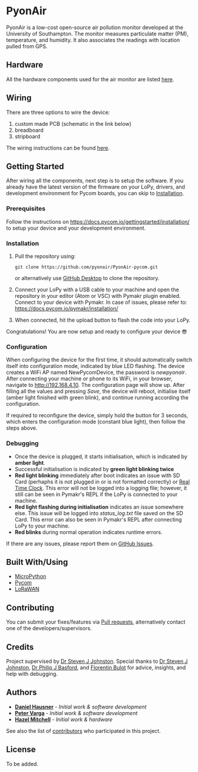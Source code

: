 # PyonAir

PyonAir is a low-cost open-source air pollution monitor developed at the University of Southampton. The monitor measures particulate matter (PM), temperature, and humidity. It also associates the readings with location pulled from GPS.

## Hardware

All the hardware components used for the air monitor are listed [here](https://s-u-pm-sensor.gitbook.io/instructions/hardware/hardware-overview).

## Wiring

There are three options to wire the device:
1. custom made PCB (schematic in the link below)
2. breadboard
3. stripboard

The wiring instructions can be found [here](https://s-u-pm-sensor.gitbook.io/instructions/tutorial/wiring).

## Getting Started

After wiring all the components, next step is to setup the software. If you already have the latest version of the firmware on your LoPy, drivers, and development environment for Pycom boards, you can skip to [Installation](#installation).

### Prerequisites

Follow the instructions on https://docs.pycom.io/gettingstarted/installation/ to setup your device and your development environment.

### Installation

1. Pull the repository using:

    ```
    git clone https://github.com/pyonair/PyonAir-pycom.git
    ```
    
    or alternatively use [GitHub Desktop](https://desktop.github.com/) to clone the repository.
    
2. Connect your LoPy with a USB cable to your machine and open the repository in your editor (Atom or VSC) with Pymakr plugin enabled. Connect to your device with Pymakr. In case of issues, please refer to: https://docs.pycom.io/pymakr/installation/

3. When connected, hit the upload button to flash the code into your LoPy.

Congratulations! You are now setup and ready to configure your device 😎

### Configuration

When configuring the device for the first time, it should automatically switch itself into configuration mode, indicated by blue LED flashing. The device creates a WiFi AP named NewPycomDevice, the password is _newpyonair_. After connecting your machine or phone to its WiFi, in your browser, navigate to http://192.168.4.10. The configuration page will show up. After filling all the values and pressing _Save_, the device will reboot, initialise itself (amber light finished with green blink), and continue running according the configuration.

If required to reconfigure the device, simply hold the button for 3 seconds, which enters the configuration mode (constant blue light), then follow the steps above.

### Debugging

* Once the device is plugged, it starts initialisation, which is indicated by **amber light**.
* Successful initialisation is indicated by **green light blinking twice**
* **Red light blinking** immediately after boot indicates an issue with SD Card (perhaphs it is not plugged in or is not formatted correctly) or [Real Time Clock](https://s-u-pm-sensor.gitbook.io/instructions/hardware/hardware-overview/ds3231-real-time-clock). This error will not be logged into a logging file; however, it still can be seen in Pymakr's REPL if the LoPy is connected to your machine.
* **Red light flashing during initialisation** indicates an issue somewhere else. This issue will be logged into _status_log.txt_ file saved on the SD Card. This error can also be seen in Pymakr's REPL after connecting LoPy to your machine.
* **Red blinks** during normal operation indicates runtime errors. 

If there are any issues, please report them on [GitHub Issues](https://github.com/pyonair/PyonAir-pycom/issues).

## Built With/Using

* [MicroPython](https://micropython.org/)
* [Pycom](https://pycom.io/)
* [LoRaWAN](https://www.thethingsnetwork.org/docs/lorawan/)

## Contributing

You can submit your fixes/features via [Pull requests](https://github.com/pyonair/PyonAir-pycom/pulls), alternatively contact one of the developers/supervisors.

## Credits

Project supervised by [Dr Steven J Johnston](https://www.southampton.ac.uk/engineering/about/staff/ferrang.page).
Special thanks to [Dr Steven J Johnston](https://www.southampton.ac.uk/engineering/about/staff/ferrang.page), [Dr Philip J Basford](https://www.southampton.ac.uk/engineering/about/staff/pjb1u12.page), and [Florentin Bulot](https://www.southampton.ac.uk/smmi/about/our_students/florentin-bulot.page) for advice, insights, and help with debugging.

## Authors

* **[Daniel Hausner](https://github.com/danhaus)** - *Initial work & software development*
* **[Peter Varga](https://github.com/pe-varga)** - *Initial work & software development*
* **[Hazel Mitchell](https://github.com/CeruleanMars)** - *Initial work & hardware*

See also the list of [contributors](https://github.com/pyonair/PyonAir-pycom/graphs/contributors) who participated in this project.

## License

To be added.
